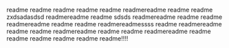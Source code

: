 readme
readme
readme
readme
readme
readmereadme
readme
readme    zxdsadasdsd
readmereadme
readme
sdsds
readmereadme
readme
readme
readmereadme
readme
readme
readmereadmessss
readme
readmereadme
readme
readme
readmereadme
readme
readme
readmereadme
readme
readme
readme
readme
readme
readme!!!!       